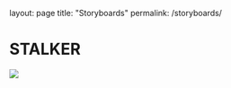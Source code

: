 layout: page
title: "Storyboards"
permalink: /storyboards/

<html>


<div>
<h1> STALKER </h1>

<img src="https://cdnb.artstation.com/p/assets/images/images/039/903/475/large/harvey-norman-img-0138.jpg?1627298313">

</div>

  </html>
